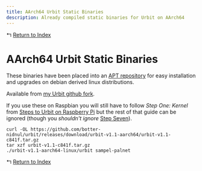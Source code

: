 ```yaml
---
title: AArch64 Urbit Static Binaries
description: Already compiled static binaries for Urbit on AArch64
---
```


↰ [Return to Index](index.md)

# AArch64 Urbit Static Binaries

These binaries have been placed into an [APT repository](Urbit_AArch64_APT_Repository.md) for easy installation and upgrades on debian derived linux distributions.

Available from [my Urbit github fork](https://github.com/botter-nidnul/urbit/releases/tag/urbit-v1.1-aarch64).

If you use these on Raspbian you will still have to follow *Step One: Kernel* from [Steps to Urbit on Raspberry Pi](Steps_to_Urbit_on_Raspberry_Pi.md) but the rest of that guide can be ignored (though you *shouldn't ignore* [Step Seven](Steps_to_Urbit_on_Raspberry_Pi.md#step-seven-configure-trim-timer)).

```
curl -OL https://github.com/botter-nidnul/urbit/releases/download/urbit-v1.1-aarch64/urbit-v1.1-c841f.tar.gz
tar xzf urbit-v1.1-c841f.tar.gz
./urbit-v1.1-aarch64-linux/urbit sampel-palnet
```

↰ [Return to Index](index.md)
